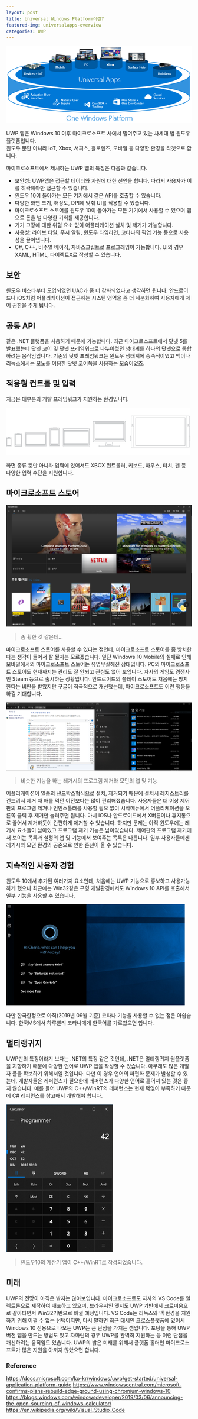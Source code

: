 ```yaml
---
layout: post
title: Universal Windows Platform이란?
featured-img: universalapps-overview
categories: UWP
---
```


![UWP-Platform](/assets/img/posts/introduce-uwp/universalapps-overview.png)

UWP 앱은 Windows 10 이후 마이크로소프트 사에서 밀어주고 있는 차세대 범 윈도우 플랫폼입니다.  
윈도우 뿐만 아니라 IoT, Xbox, 서피스, 홀로렌즈, 모바일 등 다양한 환경을 타겟으로 합니다.

마이크로소프트에서 제시하는 UWP 앱의 특징은 다음과 같습니다.

* 보안성: UWP앱은 접근할 데이터와 자원에 대한 선언을 합니다. 따라서 사용자가 이를 허락해야만 접근할 수 있습니다.
* 윈도우 10이 돌아가는 모든 기기에서 같은 API를 호출할 수 있습니다.
* 다양한 화면 크기, 해상도, DPI에 맞춰 UI를 적용할 수 있습니다.
* 마이크로소프트 스토어를 윈도우 10이 돌아가는 모든 기기에서 사용할 수 있으며 앱으로 돈을 벌 다양한 기회를 제공합니다.
* 기기 고장에 대한 위험 요소 없이 어플리케이션 설치 및 제거가 가능합니다.
* 사용성: 라이브 타일, 푸시 알림, 윈도우 타임라인, 코타나의 픽업 기능 등으로 사용성을 끌어냅니다.
* C#, C++, 비주얼 베이직, 자바스크립트로 프로그래밍이 가능합니다. UI의 경우 XAML, HTML, 다이렉트X로 작성할 수 있습니다.

## 보안

윈도우 비스타부터 도입되었던 UAC가 좀 더 강화되었다고 생각하면 됩니다.   안드로이드나 iOS처럼 어플리케이션이 접근하는 시스템 영역을 좀 더 세분화하여 사용자에게 제어 권한을 주게 됩니다.

## 공통 API

같은 .NET 플랫폼을 사용하기 때문에 가능합니다. 최근 마이크로소프트에서 닷넷 5를 발표했는데 닷넷 코어 및 닷넷 프레임워크로 나누어졌던 생태계를 하나의 닷넷으로 통합하려는 움직임입니다. 기존의 닷넷 프레임워크는 윈도우 생태계에 종속적이였고 맥이나 리눅스에서는 모노를 이용한 닷넷 코어쪽을 사용하는 모습이었죠.

## 적응형 컨트롤 및 입력

지금은 대부분의 개발 프레임워크가 지원하는 환경입니다.

![hig-device](/assets/img/posts/introduce-uwp/hig-device-primer.png)

화면 종류 뿐만 아니라 입력에 있어서도 XBOX 컨트롤러, 키보드, 마우스, 터치, 펜 등 다양한 입력 수단을 지원합니다.

## 마이크로소프트 스토어

![MS Store](/assets/img/posts/introduce-uwp/microsoft-store.png)
> 좀 횡한 것 같은데...

마이크로소프트 스토어를 사용할 수 있다는 점인데, 마이크로소프트 스토어를 좀 방치한다는 생각이 들어서 잘 될지는 모르겠습니다. 일단 Windows 10 Mobile의 실패로 인해 모바일에서의 마이크로소프트 스토어는 유명무실해진 상태입니다. PC의 마이크로소프트 스토어도 현재까지는 관리도 잘 안되고 관심도 없어 보입니다. 자사의 게임도 경쟁사인 Steam 등으로 출시하는 상황입니다. 안드로이드의 플레이 스토어도 처음에는 방치한다는 비판을 받았지만 구글이 적극적으로 개선했는데, 마이크로소프트도 이런 행동을 하길 기대합니다.

![Uninstaller](/assets/img/posts/introduce-uwp/programuninstall.png)
>비슷한 기능을 하는 레거시의 프로그램 제거와 모던의 앱 및 기능

어플리케이션이 일종의 샌드박스형식으로 설치, 제거되기 때문에 설치시 레지스트리를 건드려서 제거 때 애를 먹던 이전보다는 많이 편리해졌습니다. 사용자들은 더 이상 제어판의 프로그램 제거나 언인스톨러를 사용할 필요 없이 시작메뉴에서 어플리케이션을 오른쪽 클릭 후 제거만 눌러주면 됩니다. 마치 iOS나 안드로이드에서 X버튼이나 휴지통으로 끌어서 제거하듯이 간편하게 제거할 수 있습니다. 하지만 문제는 아직 윈도우에는 레거시 요소들이 남아있고 프로그램 제거 기능은 남아있습니다. 제어판의 프로그램 제거에서 보이는 목록과 설정의 앱 및 기능에서 보여주는 목록은 다릅니다. 일부 사용자들에겐 레거시와 모던 환경의 공존으로 인한 혼선이 올 수 있습니다.

## 지속적인 사용자 경험

윈도우 10에서 추가된 여러가지 요소인데, 처음에는 UWP 기능으로 홍보하고 사용가능하게 했으나 최근에는 Win32같은 구형 개발환경에서도 Windows 10 API를 호출해서 일부 기능을 사용할 수 있습니다.

![Cortana](/assets/img/posts/introduce-uwp/Windows_Cortana_v20_1920_LaunchCortana_img.jpg)

다만 한국한정으로 아직(2019년 09월 기준) 코타나 기능을 사용할 수 없는 점은 아쉽습니다. 한국MS에서 하루빨리 코타나에게 한국어를 가르쳤으면 합니다.

## 멀티랭귀지

UWP만의 특징이라기 보다는 .NET의 특징 같은 것인데, .NET은 멀티랭귀지 원플랫폼을 지향하기 때문에 다양한 언어로 UWP 앱을 작성할 수 있습니다. 아무래도 많은 개발자 풀을 확보하기 위해서일 것입니다. 다만 이 경우 언어의 파편화 문제가 발생할 수 있는데, 개발자들은 레퍼런스가 필요한데 레퍼런스가 다양한 언어로 흩어져 있는 것은 좋지 않습니다. 예를 들어 UWP의 C++/WinRT의 레퍼런스는 현재 턱없이 부족하기 때문에 C# 레퍼런스를 참고해서 개발해야 합니다.

![Win10Calc](/assets/img/posts/introduce-uwp/win10-calc.png)
>윈도우10의 계산기 앱이 C++/WinRT로 작성되었습니다.

## 미래

UWP의 전망이 아직은 밝지는 않아보입니다. 마이크로소프트도 자사의 VS Code를 일렉트론으로 제작하여 배포하고 있으며, 브라우저인 엣지도 UWP 기반에서 크로미움으로 갈아타면서 Win32기반으로 바뀔 예정입니다. VS Code는 리눅스와 맥 환경을 지원하기 위해 어쩔 수 없는 선택이지만, 다시 말하면 최근 대세인 크로스플랫폼에 있어서 Windows 10 전용으로 나오는 UWP는 큰 단점을 가지는 셈입니다. 포팅을 통해 UWP버전 앱을 만드는 방법도 있고 자마린의 경우 UWP를 완벽히 지원하는 등 이런 단점을 개선하려는 움직임도 있습니다. UWP의 밝은 미래를 위해서 플랫폼 홀더인 마이크로소프트가 많은 지원을 아끼지 않았으면 합니다.

### Reference

<https://docs.microsoft.com/ko-kr/windows/uwp/get-started/universal-application-platform-guide>
<https://www.windowscentral.com/microsoft-confirms-plans-rebuild-edge-ground-using-chromium-windows-10>
<https://blogs.windows.com/windowsdeveloper/2019/03/06/announcing-the-open-sourcing-of-windows-calculator/>
<https://en.wikipedia.org/wiki/Visual_Studio_Code>